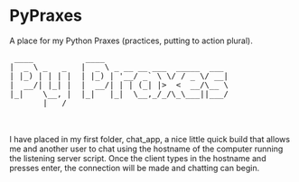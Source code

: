 # PyPraxes
A place for my Python Praxes (practices, putting to action plural).
<pre>
 ____           ____                          
|  _ \ _   _   |  _ \ _ __ __ ___  _____  ___
| |_) | | | |  | |_) | '__/ _` \ \/ / _ \/ __|
|  __/| |_| |  |  __/| | | (_| |>  <  __/\__ \
|_|    \__, |  |_|   |_|  \__,_/_/\_\___||___/
       |___/
</pre>

<br>
<br>
I have placed in my first folder, chat_app, a nice little quick build that allows me and another user to chat using the hostname of the computer running the listening server script. Once the client types in the hostname and presses enter, the connection will be made and chatting can begin.

